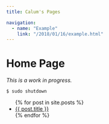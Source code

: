 ```yaml
---
title: Calum's Pages

navigation:
  - name: "Example"
    link: "/2018/01/16/example.html"
---
```


# Home Page

_This is a work in progress._

```shell
$ sudo shutdown
```
<ul>
  {% for post in site.posts %}
    <li>
      <a href="{{ post.url }}">{{ post.title }}</a>
    </li>
  {% endfor %}
</ul>
